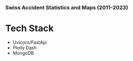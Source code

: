 ### Swiss Accident Statistics and Maps (2011-2023)

# Tech Stack
* Uvicorn/FastApi
* Plotly Dash
* MongoDB
